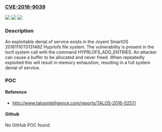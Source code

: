 ### [CVE-2016-9039](https://cve.mitre.org/cgi-bin/cvename.cgi?name=CVE-2016-9039)
![](https://img.shields.io/static/v1?label=Product&message=SmartOS&color=blue)
![](https://img.shields.io/static/v1?label=Version&message=n%2Fa&color=blue)
![](https://img.shields.io/static/v1?label=Vulnerability&message=remote%20code%20execution&color=brighgreen)

### Description

An exploitable denial of service exists in the Joyent SmartOS 20161110T013148Z Hyprlofs file system.  The vulnerability is present in the Ioctl system call with the command HYPRLOFS_ADD_ENTRIES.  An attacker can cause a buffer to be allocated and never freed.  When repeatedly exploited this will result in memory exhaustion, resulting in a full system denial of service.

### POC

#### Reference
- http://www.talosintelligence.com/reports/TALOS-2016-0257/

#### Github
No GitHub POC found.

